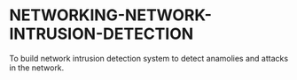 # NETWORKING-NETWORK-INTRUSION-DETECTION
To build network intrusion detection system to detect anamolies and attacks in the  network.
